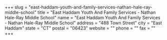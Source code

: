 +++
slug = "east-haddam-youth-and-family-services-nathan-hale-ray-middle-school"
title = "East Haddam Youth And Family Services - Nathan Hale-Ray Middle School"
name = "East Haddam Youth And Family Services - Nathan Hale-Ray Middle School"
address = "488 Town Street"
city = "East Haddam"
state = "CT"
postal = "06423"
website = ""
phone = ""
fax = ""
+++
